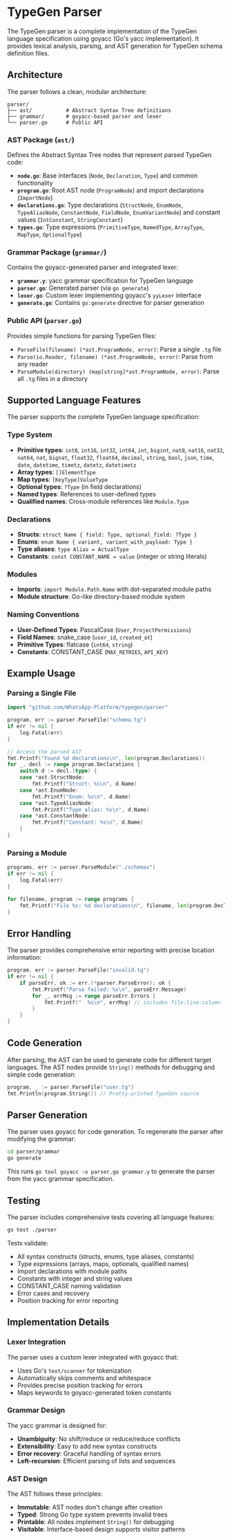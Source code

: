 # TypeGen Parser

The TypeGen parser is a complete implementation of the TypeGen language specification using goyacc (Go's yacc implementation). It provides lexical analysis, parsing, and AST generation for TypeGen schema definition files.

## Architecture

The parser follows a clean, modular architecture:

```
parser/
├── ast/           # Abstract Syntax Tree definitions
├── grammar/       # goyacc-based parser and lexer
└── parser.go      # Public API
```

### AST Package (`ast/`)

Defines the Abstract Syntax Tree nodes that represent parsed TypeGen code:

- **`node.go`**: Base interfaces (`Node`, `Declaration`, `Type`) and common functionality
- **`program.go`**: Root AST node (`ProgramNode`) and import declarations (`ImportNode`)  
- **`declarations.go`**: Type declarations (`StructNode`, `EnumNode`, `TypeAliasNode`, `ConstantNode`, `FieldNode`, `EnumVariantNode`) and constant values (`IntConstant`, `StringConstant`)
- **`types.go`**: Type expressions (`PrimitiveType`, `NamedType`, `ArrayType`, `MapType`, `OptionalType`)

### Grammar Package (`grammar/`)

Contains the goyacc-generated parser and integrated lexer:

- **`grammar.y`**: yacc grammar specification for TypeGen language
- **`parser.go`**: Generated parser (via `go generate`)
- **`lexer.go`**: Custom lexer implementing goyacc's `yyLexer` interface
- **`generate.go`**: Contains `go:generate` directive for parser generation

### Public API (`parser.go`)

Provides simple functions for parsing TypeGen files:

- `ParseFile(filename) (*ast.ProgramNode, error)`: Parse a single `.tg` file
- `Parse(io.Reader, filename) (*ast.ProgramNode, error)`: Parse from any reader
- `ParseModule(directory) (map[string]*ast.ProgramNode, error)`: Parse all `.tg` files in a directory

## Supported Language Features

The parser supports the complete TypeGen language specification:

### Type System
- **Primitive types**: `int8`, `int16`, `int32`, `int64`, `int`, `bigint`, `nat8`, `nat16`, `nat32`, `nat64`, `nat`, `bignat`, `float32`, `float64`, `decimal`, `string`, `bool`, `json`, `time`, `date`, `datetime`, `timetz`, `datetz`, `datetimetz`
- **Array types**: `[]ElementType`
- **Map types**: `[KeyType]ValueType` 
- **Optional types**: `?Type` (in field declarations)
- **Named types**: References to user-defined types
- **Qualified names**: Cross-module references like `Module.Type`

### Declarations
- **Structs**: `struct Name { field: Type, optional_field: ?Type }`
- **Enums**: `enum Name { variant, variant_with_payload: Type }`
- **Type aliases**: `type Alias = ActualType`
- **Constants**: `const CONSTANT_NAME = value` (integer or string literals)

### Modules
- **Imports**: `import Module.Path.Name` with dot-separated module paths
- **Module structure**: Go-like directory-based module system

### Naming Conventions
- **User-Defined Types**: PascalCase (`User`, `ProjectPermissions`)
- **Field Names**: snake_case (`user_id`, `created_at`)
- **Primitive Types**: flatcase (`int64`, `string`)
- **Constants**: CONSTANT_CASE (`MAX_RETRIES`, `API_KEY`)

## Example Usage

### Parsing a Single File

```go
import "github.com/WhatsApp-Platform/typegen/parser"

program, err := parser.ParseFile("schema.tg")
if err != nil {
    log.Fatal(err)
}

// Access the parsed AST
fmt.Printf("Found %d declarations\n", len(program.Declarations))
for _, decl := range program.Declarations {
    switch d := decl.(type) {
    case *ast.StructNode:
        fmt.Printf("Struct: %s\n", d.Name)
    case *ast.EnumNode:
        fmt.Printf("Enum: %s\n", d.Name)
    case *ast.TypeAliasNode:
        fmt.Printf("Type alias: %s\n", d.Name)
    case *ast.ConstantNode:
        fmt.Printf("Constant: %s\n", d.Name)
    }
}
```

### Parsing a Module

```go
programs, err := parser.ParseModule("./schemas")
if err != nil {
    log.Fatal(err)
}

for filename, program := range programs {
    fmt.Printf("File %s: %d declarations\n", filename, len(program.Declarations))
}
```

## Error Handling

The parser provides comprehensive error reporting with precise location information:

```go
program, err := parser.ParseFile("invalid.tg")
if err != nil {
    if parseErr, ok := err.(*parser.ParseError); ok {
        fmt.Printf("Parse failed: %s\n", parseErr.Message)
        for _, errMsg := range parseErr.Errors {
            fmt.Printf("  %s\n", errMsg) // includes file:line:column
        }
    }
}
```

## Code Generation

After parsing, the AST can be used to generate code for different target languages. The AST nodes provide `String()` methods for debugging and simple code generation:

```go
program, _ := parser.ParseFile("user.tg")
fmt.Println(program.String()) // Pretty-printed TypeGen source
```

## Parser Generation

The parser uses goyacc for code generation. To regenerate the parser after modifying the grammar:

```bash
cd parser/grammar
go generate
```

This runs `go tool goyacc -o parser.go grammar.y` to generate the parser from the yacc grammar specification.

## Testing

The parser includes comprehensive tests covering all language features:

```bash
go test ./parser
```

Tests validate:
- All syntax constructs (structs, enums, type aliases, constants)
- Type expressions (arrays, maps, optionals, qualified names)
- Import declarations with module paths
- Constants with integer and string values
- CONSTANT_CASE naming validation
- Error cases and recovery
- Position tracking for error reporting

## Implementation Details

### Lexer Integration
The parser uses a custom lexer integrated with goyacc that:
- Uses Go's `text/scanner` for tokenization
- Automatically skips comments and whitespace
- Provides precise position tracking for errors
- Maps keywords to goyacc-generated token constants

### Grammar Design  
The yacc grammar is designed for:
- **Unambiguity**: No shift/reduce or reduce/reduce conflicts
- **Extensibility**: Easy to add new syntax constructs
- **Error recovery**: Graceful handling of syntax errors
- **Left-recursion**: Efficient parsing of lists and sequences

### AST Design
The AST follows these principles:
- **Immutable**: AST nodes don't change after creation
- **Typed**: Strong Go type system prevents invalid trees
- **Printable**: All nodes implement `String()` for debugging
- **Visitable**: Interface-based design supports visitor patterns
